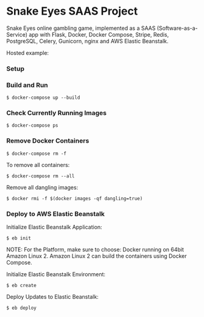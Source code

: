 # Snake Eyes SAAS Project

Snake Eyes online gambling game, implemented as a SAAS (Software-as-a-Service) app with Flask, Docker, Docker Compose, Stripe, Redis, PostgreSQL, Celery, Gunicorn, nginx and AWS Elastic Beanstalk.

Hosted example:

### Setup

### Build and Run

    $ docker-compose up --build

### Check Currently Running Images

    $ docker-compose ps

### Remove Docker Containers

    $ docker-compose rm -f

To remove all containers:

    $ docker-compose rm --all

Remove all dangling images:

    $ docker rmi -f $(docker images -qf dangling=true)

### Deploy to AWS Elastic Beanstalk

Initialize Elastic Beanstalk Application:

    $ eb init

NOTE: For the Platform, make sure to choose: Docker running on 64bit Amazon Linux 2. Amazon Linux 2 can build the containers using Docker Compose.

Initialize Elastic Beanstalk Environment:

    $ eb create

Deploy Updates to Elastic Beanstalk:

    $ eb deploy
